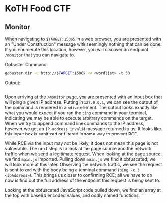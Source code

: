 # KoTH Food CTF

## Monitor

When navigating to `$TARGET:15065` in a web browser, you are presented with an "Under Construction" message with seemingly nothing that can be done. If you enumerate this location, however, you will discover an endpoint `/monitor` that you can navigate to. 

Gobuster Command:

```bash
gobuster dir -u http://$TARGET:15065 -w <wordlist> -t 50
```

Output:

```bash
```

Upon arriving at the `/monitor` page, you are presented with an input box that will ping a given IP address.  Putting in `127.0.0.1`, we can see the output of the command is rendered in a `<div>` element. The output looks exactly like what you would expect if you ran the `ping` command in your terminal, indicating we may be able to execute arbitrary commands on the target. When we try to append command line commands to the IP address, however we get an `IP address invalid` message returned to us. It looks like this input box is sanitized or filtered in some way to prevent RCE. 

While RCE via the input may not be likely, it does not mean this page is not vulnerable. The next step is to look at the page source and the network traffic when we send a legitimate request. When looking at the page source, we find `main.js` imported. Pulling down `main.js` we find it obfuscated; we will look more at this later. Observing the network traffic, we see the request is sent to `cmd` with the body being a terminal command (`ping -c 3 <ipAddress>`). This brings us closer to confirming RCE; all we have to do now is find out the full address of the endpoint this request is being sent to.

Looking at the obfuscated JavaScript code pulled down, we find an array at the top with base64 encoded values, and oddly named functions.